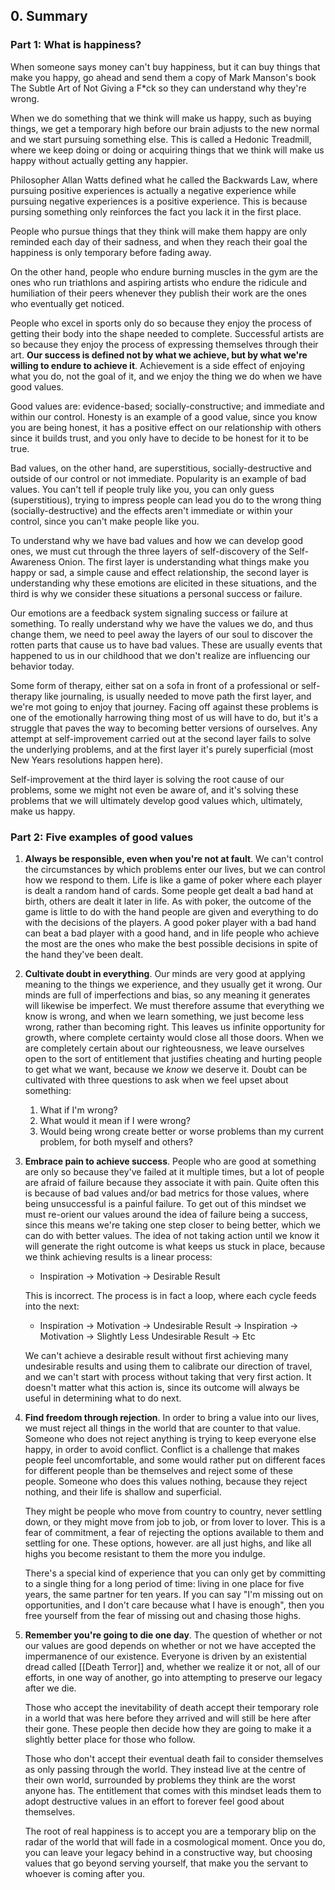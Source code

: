 ## 0. Summary

### Part 1: What is happiness?

When someone says money can't buy happiness, but it can buy things that make you happy, go ahead and send them a copy of Mark Manson's book The Subtle Art of Not Giving a F*ck so they can understand why they're wrong.

When we do something that we think will make us happy, such as buying things, we get a temporary high before our brain adjusts to the new normal and we start pursuing something else. This is called a Hedonic Treadmill, where we keep doing or doing or acquiring things that we think will make us happy without actually getting any happier.

Philosopher Allan Watts defined what he called the Backwards Law, where pursuing positive experiences is actually a negative experience while pursuing negative experiences is a positive experience. This is because pursing something only reinforces the fact you lack it in the first place.

People who pursue things that they think will make them happy are only reminded each day of their sadness, and when they reach their goal the happiness is only temporary before fading away.

On the other hand, people who endure burning muscles in the gym are the ones who run triathlons and aspiring artists who endure the ridicule and humiliation of their peers whenever they publish their work are the ones who eventually get noticed.

People who excel in sports only do so because they enjoy the process of getting their body into the shape needed to complete. Successful artists are so because they enjoy the process of expressing themselves through their art. **Our success is defined not by what we achieve, but by what we're willing to endure to achieve it**. Achievement is a side effect of enjoying what you do, not the goal of it, and we enjoy the thing we do when we have good values.

Good values are: evidence-based; socially-constructive; and immediate and within our control. Honesty is an example of a good value, since you know you are being honest, it has a positive effect on our relationship with others since it builds trust, and you only have to decide to be honest for it to be true.

Bad values, on the other hand, are superstitious, socially-destructive and outside of our control or not immediate. Popularity is an example of bad values. You can't tell if people truly like you, you can only guess (superstitious), trying to impress people can lead you do to the wrong thing (socially-destructive) and the effects aren't immediate or within your control, since you can't make people like you.

To understand why we have bad values and how we can develop good ones, we must cut through the three layers of self-discovery of the Self-Awareness Onion. The first layer is understanding what things make you happy or sad, a simple cause and effect relationship, the second layer is understanding why these emotions are elicited in these situations, and the third is why we consider these situations a personal success or failure.

Our emotions are a feedback system signaling success or failure at something. To really understand why we have the values we do, and thus change them, we need to peel away the layers of our soul to discover the rotten parts that cause us to have bad values. These are usually events that happened to us in our childhood that we don't realize are influencing our behavior today.

Some form of therapy, either sat on a sofa in front of a professional or self-therapy like journaling, is usually needed to move path the first layer, and we're mot going to enjoy that journey. Facing off against these problems is one of the emotionally harrowing thing most of us will have to do, but it's a struggle that paves the way to becoming better versions of ourselves. Any attempt at self-improvement carried out at the second layer fails to solve the underlying problems, and at the first layer it's purely superficial (most New Years resolutions happen here).

Self-improvement at the third layer is solving the root cause of our problems, some we might not even be aware of, and it's solving these problems that we will ultimately develop good values which, ultimately, make us happy.

### Part 2: Five examples of good values

1. **Always be responsible, even when you're not at fault**. We can't control the circumstances by which problems enter our lives, but we can control how we respond to them. Life is like a game of poker where each player is dealt a random hand of cards. Some people get dealt a bad hand at birth, others are dealt it later in life. As with poker, the outcome of the game is little to do with the hand people are given and everything to do with the decisions of the players. A good poker player with a bad hand can beat a bad player with a good hand, and in life people who achieve the most are the ones who make the best possible decisions in spite of the hand they've been dealt.
2. **Cultivate doubt in everything**. Our minds are very good at applying meaning to the things we experience, and they usually get it wrong. Our minds are full of imperfections and bias, so any meaning it generates will likewise be imperfect. We must therefore assume that everything we know is wrong, and when we learn something, we just become less wrong, rather than becoming right. This leaves us infinite opportunity for growth, where complete certainty would close all those doors. When we are completely certain about our righteousness, we leave ourselves open to the sort of entitlement that justifies cheating and hurting people to get what we want, because we *know* we deserve it. Doubt can be cultivated with three questions to ask when we feel upset about something:
    1. What if I'm wrong?
    2. What would it mean if I were wrong?
    3. Would being wrong create better or worse problems than my current problem, for both myself and others?
3. **Embrace pain to achieve success**. People who are good at something are only so because they've failed at it multiple times, but a lot of people are afraid of failure because they associate it with pain. Quite often this is because of bad values and/or bad metrics for those values, where being unsuccessful is a painful failure. To get out of this mindset we must re-orient our values around the idea of failure being a success, since this means we're taking one step closer to being better, which we can do with better values. The idea of not taking action until we know it will generate the right outcome is what keeps us stuck in place, because we think achieving results is a linear process:
    - Inspiration → Motivation → Desirable Result

    This is incorrect. The process is in fact a loop, where each cycle feeds into the next:

    - Inspiration → Motivation → Undesirable Result → Inspiration → Motivation → Slightly Less Undesirable Result → Etc

    We can't achieve a desirable result without first achieving many undesirable results and using them to calibrate our direction of travel, and we can't start with process without taking that very first action. It doesn't matter what this action is, since its outcome will always be useful in determining what to do next.

4. **Find freedom through rejection**. In order to bring a value into our lives, we must reject all things in the world that are counter to that value. Someone who does not reject anything is trying to keep everyone else happy, in order to avoid conflict. Conflict is a challenge that makes people feel uncomfortable, and some would rather put on different faces for different people than be themselves and reject some of these people. Someone who does this values nothing, because they reject nothing, and their life is shallow and superficial.

    They might be people who move from country to country, never settling down, or they might move from job to job, or from lover to lover. This is a fear of commitment, a fear of rejecting the options available to them and settling for one. These options, however. are all just highs, and like all highs you become resistant to them the more you indulge.

    There's a special kind of experience that you can only get by committing to a single thing for a long period of time: living in one place for five years, the same partner for ten years. If you can say "I'm missing out on opportunities, and I don't care because what I have is enough", then you free yourself from the fear of missing out and chasing those highs.

5. **Remember you're going to die one day**. The question of whether or not our values are good depends on whether or not we have accepted the impermanence of our existence. Everyone is driven by an existential dread called [[Death Terror]] and, whether we realize it or not, all of our efforts, in one way of another, go into attempting to preserve our legacy after we die.

    Those who accept the inevitability of death accept their temporary role in a world that was here before they arrived and will still be here after their gone. These people then decide how they are going to make it a slightly better place for those who follow.

    Those who don't accept their eventual death fail to consider themselves as only passing through the world. They instead live at the centre of their own world, surrounded by problems they think are the worst anyone has. The entitlement that comes with this mindset leads them to adopt destructive values in an effort to forever feel good about themselves.

    The root of real happiness is to accept you are a temporary blip on the radar of the world that will fade in a cosmological moment. Once you do, you can leave your legacy behind in a constructive way, but choosing values that go beyond serving yourself, that make you the servant to whoever is coming after you.